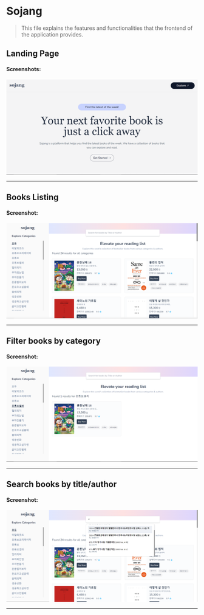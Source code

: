 # Sojang
> This file explains the features and functionalities that the frontend of the application provides.

## Landing Page

#### Screenshots:

![Landing Page](../docs/assets/landing.png)

---

## Books Listing 

#### Screenshot:

![Books Listing](../docs/assets/listing.png)

---
## Filter books by category

#### Screenshot:

![Filter](../docs/assets/filter.png)

---

## Search books by title/author

#### Screenshot:

![Search Books](../docs/assets/search.png)

---




